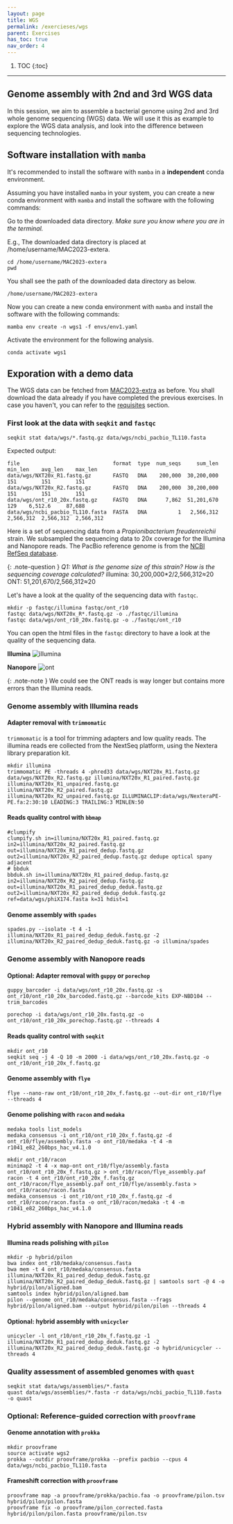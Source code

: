 ```yaml
---
layout: page
title: WGS
permalink: /exercieses/wgs
parent: Exercises
has_toc: true
nav_order: 4
---
```


1. TOC
{:toc}

---
## Genome assembly with 2nd and 3rd WGS data

In this session, we aim to assemble a bacterial genome using 2nd and 3rd whole genome sequencing (WGS) data. 
We will use it this as example to explore the WGS data analysis, and look into the difference between sequencing technologies.

## Software installation with `mamba`

It's recommended to install the software with `mamba` in a **independent** conda environment.

Assuming you have installed `mamba` in your system, you can create a new conda environment with `mamba` and install the software with the following commands:

Go to the downloaded data directory. *Make sure you know where you are in the terminal.*

E.g., The downloaded data directory is placed at /home/username/MAC2023-extera.

```
cd /home/username/MAC2023-extera
pwd
```

You shall see the path of the downloaded data directory as below.
```
/home/username/MAC2023-extera
```

Now you can create a new conda environment with `mamba` and install the software with the following commands:

```
mamba env create -n wgs1 -f envs/env1.yaml
```

Activate the environment for the following analysis.

```
conda activate wgs1
```

## Exporation with a demo data

The WGS data can be fetched from [MAC2023-extra](https://github.com/yanhui09/MAC2023-extra) as before.
You shall download the data already if you have completed the previous exercises. In case you haven't, you can refer to the [requisites](https://yanhui09.github.io/MAC2023/exercieses/requisites) section.   

### First look at the data with `seqkit` and `fastqc`

```
seqkit stat data/wgs/*.fastq.gz data/wgs/ncbi_pacbio_TL110.fasta
```

Expected output:
```
file                              format  type  num_seqs     sum_len    min_len    avg_len    max_len
data/wgs/NXT20x_R1.fastq.gz       FASTQ   DNA    200,000  30,200,000        151        151        151
data/wgs/NXT20x_R2.fastq.gz       FASTQ   DNA    200,000  30,200,000        151        151        151
data/wgs/ont_r10_20x.fastq.gz     FASTQ   DNA      7,862  51,201,670        129    6,512.6     87,688
data/wgs/ncbi_pacbio_TL110.fasta  FASTA   DNA          1   2,566,312  2,566,312  2,566,312  2,566,312
```

Here is a set of sequencing data from a *Propionibacterium freudenreichii* strain. 
We subsampled the sequencing data to 20x coverage for the Illumina and Nanopore reads. 
The PacBio reference genome is from the [NCBI RefSeq database](https://www.ncbi.nlm.nih.gov/nuccore/NZ_CP085641.1). 

{: .note-question }
*Q1: What is the genome size of this strain? How is the sequencing coverage calculated?*
illumina: 30,200,000*2/2,566,312≈20  
ONT: 51,201,670/2,566,312≈20

Let's have a look at the quality of the sequencing data with `fastqc`.

```
mkdir -p fastqc/illumina fastqc/ont_r10
fastqc data/wgs/NXT20x_R*.fastq.gz -o ./fastqc/illumina
fastqc data/wgs/ont_r10_20x.fastq.gz -o ./fastqc/ont_r10
```

You can open the html files in the `fastqc` directory to have a look at the quality of the sequencing data.

**Illumina**
![illumina](./assets/03_wgs/read_illumina.png)

**Nanopore**
![ont](./assets/03_wgs/read_ont.png)

{: .note-note }
We could see the ONT reads is way longer but contains more errors than the Illumina reads. 

### Genome assembly with Illumina reads

#### Adapter removal with `trimmomatic`

`trimmomatic` is a tool for trimming adapters and low quality reads. The illumina reads ere collected from the NextSeq platform, using the Nextera library preparation kit.

```
mkdir illumina
trimmomatic PE -threads 4 -phred33 data/wgs/NXT20x_R1.fastq.gz data/wgs/NXT20x_R2.fastq.gz illumina/NXT20x_R1_paired.fastq.gz illumina/NXT20x_R1_unpaired.fastq.gz illumina/NXT20x_R2_paired.fastq.gz illumina/NXT20x_R2_unpaired.fastq.gz ILLUMINACLIP:data/wgs/NexteraPE-PE.fa:2:30:10 LEADING:3 TRAILING:3 MINLEN:50
```

#### Reads quality control with `bbmap`

```
#clumpify
clumpify.sh in=illumina/NXT20x_R1_paired.fastq.gz in2=illumina/NXT20x_R2_paired.fastq.gz out=illumina/NXT20x_R1_paired_dedup.fastq.gz out2=illumina/NXT20x_R2_paired_dedup.fastq.gz dedupe optical spany adjacent
# bbduk
bbduk.sh in=illumina/NXT20x_R1_paired_dedup.fastq.gz in2=illumina/NXT20x_R2_paired_dedup.fastq.gz out=illumina/NXT20x_R1_paired_dedup_deduk.fastq.gz out2=illumina/NXT20x_R2_paired_dedup_deduk.fastq.gz ref=data/wgs/phiX174.fasta k=31 hdist=1
```

#### Genome assembly with `spades`  

```
spades.py --isolate -t 4 -1 illumina/NXT20x_R1_paired_dedup_deduk.fastq.gz -2 illumina/NXT20x_R2_paired_dedup_deduk.fastq.gz -o illumina/spades
```

### Genome assembly with Nanopore reads

#### Optional: Adapter removal with `guppy` or `porechop`

```
guppy_barcoder -i data/wgs/ont_r10_20x.fastq.gz -s ont_r10/ont_r10_20x_barcoded.fastq.gz --barcode_kits EXP-NBD104 --trim_barcodes
```

```
porechop -i data/wgs/ont_r10_20x.fastq.gz -o ont_r10/ont_r10_20x_porechop.fastq.gz --threads 4
```

#### Reads quality control with `seqkit`

```
mkdir ont_r10
seqkit seq -j 4 -Q 10 -m 2000 -i data/wgs/ont_r10_20x.fastq.gz -o ont_r10/ont_r10_20x_f.fastq.gz
```

#### Genome assembly with `flye`

```
flye --nano-raw ont_r10/ont_r10_20x_f.fastq.gz --out-dir ont_r10/flye --threads 4
```

#### Genome polishing with `racon` and `medaka`

```
medaka tools list_models
medaka_consensus -i ont_r10/ont_r10_20x_f.fastq.gz -d ont_r10/flye/assembly.fasta -o ont_r10/medaka -t 4 -m r1041_e82_260bps_hac_v4.1.0
```

```
mkdir ont_r10/racon
minimap2 -t 4 -x map-ont ont_r10/flye/assembly.fasta ont_r10/ont_r10_20x_f.fastq.gz > ont_r10/racon/flye_assembly.paf
racon -t 4 ont_r10/ont_r10_20x_f.fastq.gz ont_r10/racon/flye_assembly.paf ont_r10/flye/assembly.fasta > ont_r10/racon/racon.fasta
medaka_consensus -i ont_r10/ont_r10_20x_f.fastq.gz -d ont_r10/racon/racon.fasta -o ont_r10/racon/medaka -t 4 -m r1041_e82_260bps_hac_v4.1.0
```

### Hybrid assembly with Nanopore and Illumina reads

#### Illumina reads polishing with `pilon`

```
mkdir -p hybrid/pilon
bwa index ont_r10/medaka/consensus.fasta
bwa mem -t 4 ont_r10/medaka/consensus.fasta illumina/NXT20x_R1_paired_dedup_deduk.fastq.gz illumina/NXT20x_R2_paired_dedup_deduk.fastq.gz | samtools sort -@ 4 -o hybrid/pilon/aligned.bam
samtools index hybrid/pilon/aligned.bam
pilon --genome ont_r10/medaka/consensus.fasta --frags hybrid/pilon/aligned.bam --output hybrid/pilon/pilon --threads 4
```

#### Optional: hybrid assembly with `unicycler`

```
unicycler -l ont_r10/ont_r10_20x_f.fastq.gz -1 illumina/NXT20x_R1_paired_dedup_deduk.fastq.gz -2 illumina/NXT20x_R2_paired_dedup_deduk.fastq.gz -o hybrid/unicycler --threads 4
```

### Quality assessment of assembled genomes with `quast`

```
seqkit stat data/wgs/assemblies/*.fasta
quast data/wgs/assemblies/*.fasta -r data/wgs/ncbi_pacbio_TL110.fasta -o quast
```

### Optional: Reference-guided correction with `proovframe`

#### Genome annotation with `prokka`

```
mkdir proovframe
source activate wgs2
prokka --outdir proovframe/prokka --prefix pacbio --cpus 4 data/wgs/ncbi_pacbio_TL110.fasta
```

#### Frameshift correction with `proovframe`

```
proovframe map -a proovframe/prokka/pacbio.faa -o proovframe/pilon.tsv hybrid/pilon/pilon.fasta
proovframe fix -o proovframe/pilon_corrected.fasta hybrid/pilon/pilon.fasta proovframe/pilon.tsv
```

